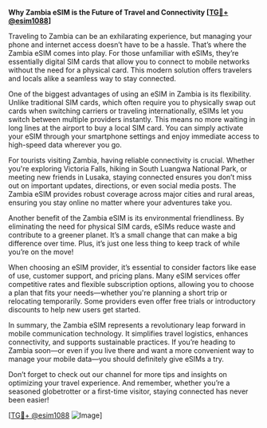 **Why Zambia eSIM is the Future of Travel and Connectivity [[TG💪+ @esim1088](https://t.me/s/esim1088)]**

Traveling to Zambia can be an exhilarating experience, but managing your phone and internet access doesn’t have to be a hassle. That’s where the Zambia eSIM comes into play. For those unfamiliar with eSIMs, they’re essentially digital SIM cards that allow you to connect to mobile networks without the need for a physical card. This modern solution offers travelers and locals alike a seamless way to stay connected.

One of the biggest advantages of using an eSIM in Zambia is its flexibility. Unlike traditional SIM cards, which often require you to physically swap out cards when switching carriers or traveling internationally, eSIMs let you switch between multiple providers instantly. This means no more waiting in long lines at the airport to buy a local SIM card. You can simply activate your eSIM through your smartphone settings and enjoy immediate access to high-speed data wherever you go.

For tourists visiting Zambia, having reliable connectivity is crucial. Whether you're exploring Victoria Falls, hiking in South Luangwa National Park, or meeting new friends in Lusaka, staying connected ensures you don’t miss out on important updates, directions, or even social media posts. The Zambia eSIM provides robust coverage across major cities and rural areas, ensuring you stay online no matter where your adventures take you.

Another benefit of the Zambia eSIM is its environmental friendliness. By eliminating the need for physical SIM cards, eSIMs reduce waste and contribute to a greener planet. It’s a small change that can make a big difference over time. Plus, it’s just one less thing to keep track of while you’re on the move!

When choosing an eSIM provider, it’s essential to consider factors like ease of use, customer support, and pricing plans. Many eSIM services offer competitive rates and flexible subscription options, allowing you to choose a plan that fits your needs—whether you're planning a short trip or relocating temporarily. Some providers even offer free trials or introductory discounts to help new users get started.

In summary, the Zambia eSIM represents a revolutionary leap forward in mobile communication technology. It simplifies travel logistics, enhances connectivity, and supports sustainable practices. If you’re heading to Zambia soon—or even if you live there and want a more convenient way to manage your mobile data—you should definitely give eSIMs a try. 

Don’t forget to check out our channel for more tips and insights on optimizing your travel experience. And remember, whether you’re a seasoned globetrotter or a first-time visitor, staying connected has never been easier! 

[[TG💪+ @esim1088](https://t.me/s/esim1088) ![Image](https://i.postimg.cc/Y0z9fWf4/image.png)]